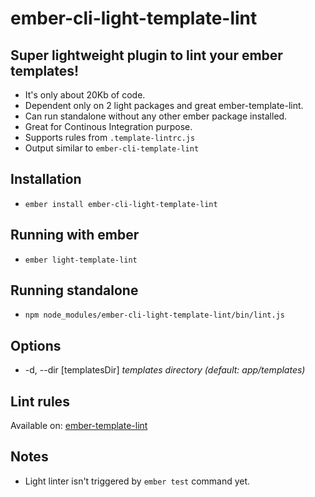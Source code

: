 # ember-cli-light-template-lint

## Super lightweight plugin to lint your ember templates!
* It's only about 20Kb of code.
* Dependent only on 2 light packages and great ember-template-lint.
* Can run standalone without any other ember package installed.
* Great for Continous Integration purpose.
* Supports rules from `.template-lintrc.js`
* Output similar to `ember-cli-template-lint`

## Installation

* `ember install ember-cli-light-template-lint`

## Running with ember

* `ember light-template-lint`

## Running standalone

* `npm node_modules/ember-cli-light-template-lint/bin/lint.js`

## Options

* -d, --dir [templatesDir] *templates directory (default: app/templates)*

## Lint rules

Available on: [ember-template-lint](https://github.com/rwjblue/ember-template-lint)

## Notes

* Light linter isn't triggered by `ember test` command yet.
